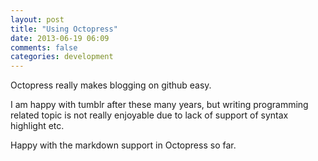 ```yaml
---
layout: post
title: "Using Octopress"
date: 2013-06-19 06:09
comments: false
categories: development
---
```


Octopress really makes blogging on github easy. 

I am happy with tumblr after these many years, but writing programming related topic is not really enjoyable due to lack of support of syntax highlight etc. 

Happy with the markdown support in Octopress so far. 



